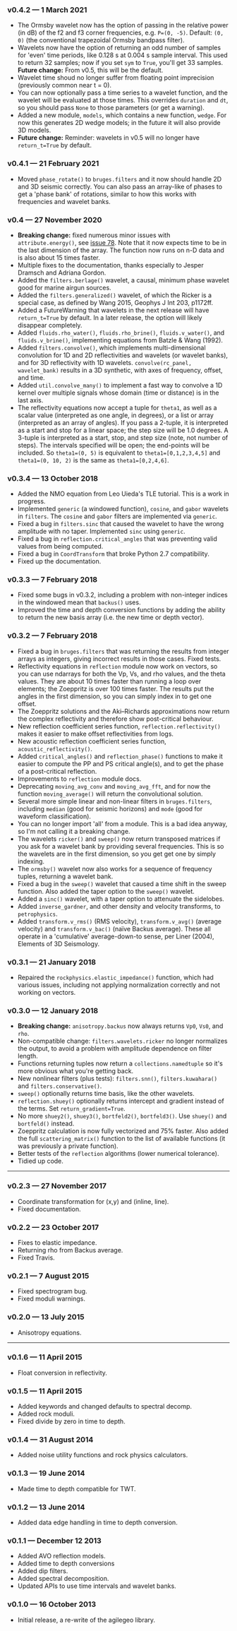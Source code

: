 ### v0.4.2 — 1 March 2021
- The Ormsby wavelet now has the option of passing in the relative power (in dB) of the f2 and f3 corner frequencies, e.g. `P=(0, -5)`. Default: `(0, 0)` (the conventional trapezoidal Ormsby bandpass filter). 
- Wavelets now have the option of returning an odd number of samples for 'even' time periods, like 0.128 s at 0.004 s sample interval. This used to return 32 samples; now if you set `sym` to `True`, you'll get 33 samples. **Future change:** From v0.5, this will be the default.
- Wavelet time shoud no longer suffer from floating point imprecision (previously common near t = 0). 
- You can now optionally pass a time series to a wavelet function, and the wavelet will be evaluated at those times. This overrides `duration` and `dt`, so you should pass `None` to those parameters (or get a warning).
- Added a new module, `models`, which contains a new function, `wedge`. For now this generates 2D wedge models; in the future it will also provide 3D models.
- **Future change:** Reminder: wavelets in v0.5 will no longer have `return_t=True` by default.

### v0.4.1 — 21 February 2021
- Moved `phase_rotate()` to `bruges.filters` and it now should handle 2D and 3D seismic correctly. You can also pass an array-like of phases to get a 'phase bank' of rotations, similar to how this works with frequencies and wavelet banks. 

### v0.4 — 27 November 2020
- **Breaking change:** fixed numerous minor issues with `attribute.energy()`, see [issue 78](https://github.com/agile-geoscience/bruges/issues/78). Note that it now expects time to be in the last dimension of the array. The function now runs on n-D data and is also about 15 times faster.
- Multiple fixes to the documentation, thanks especially to Jesper Dramsch and Adriana Gordon.
- Added the `filters.berlage()` wavelet, a causal, minimum phase wavelet good for marine airgun sources.
- Added the `filters.generalized()` wavelet, of which the Ricker is a special case, as defined by Wang 2015, Geophys J Int 203, p1172ff.
- Added a FutureWarning that wavelets in the next release will have `return_t=True` by default. In a later release, the option will likely disappear completely.
- Added `fluids.rho_water()`, `fluids.rho_brine()`, `fluids.v_water()`, and `fluids.v_brine()`, implementing equations from Batzle & Wang (1992).
- Added `filters.convolve()`, which implements multi-dimensional convolution for 1D and 2D reflectivities and wavelets (or wavelet banks), and for 3D reflectivity with 1D wavelets. `convolve(rc_panel, wavelet_bank)` results in a 3D synthetic, with axes of frequency, offset, and time.
- Added `util.convolve_many()` to implement a fast way to convolve a 1D kernel over multiple signals whose domain (time or distance) is in the last axis.
- The reflectivity equations now accept a tuple for `theta1`, as well as a scalar value (interpreted as one angle, in degrees), or a list or array (interpreted as an array of angles). If you pass a 2-tuple, it is interpreted as a start and stop for a linear space; the step size will be 1.0 degrees. A 3-tuple is interpreted as a start, stop, and step size (note, not number of steps). The intervals specified will be open; the end-points will be included. So `theta1=(0, 5)` is equivalent to `theta1=[0,1,2,3,4,5]` and `theta1=(0, 10, 2)` is the same as `theta1=[0,2,4,6]`.

### v0.3.4 — 13 October 2018
- Added the NMO equation from Leo Uieda's TLE tutorial. This is a work in progress.
- Implemented `generic` (a windowed function), `cosine`, and `gabor` wavelets in `filters`. The `cosine` and `gabor` filters are implemented via `generic`.
- Fixed a bug in `filters.sinc` that caused the wavelet to have the wrong amplitude with no taper. Implemented `sinc` using `generic`.
- Fixed a bug in `reflection.critical_angles` that was preventing valid values from being computed.
- Fixed a bug in `CoordTransform` that broke Python 2.7 compatibility.
- Fixed up the documentation.  

### v0.3.3 — 7 February 2018 
- Fixed some bugs in v0.3.2, including a problem with non-integer indices in the windowed mean that `backus()` uses.
- Improved the time and depth conversion functions by adding the ability to return the new basis array (i.e. the new time or depth vector).

### v0.3.2 — 7 February 2018 
- Fixed a bug in `bruges.filters` that was returning the results from integer arrays as integers, giving incorrect results in those cases. Fixed tests.
- Reflectivity equations in `reflection` module now work on vectors, so you can use ndarrays for both the Vp, Vs, and rho values, and the theta values. They are about 10 times faster than running a loop over elements; the Zoeppritz is over 100 times faster. The results put the angles in the first dimension, so you can simply index in to get one offset.
- The Zoeppritz solutions and the Aki–Richards approximations now return the complex reflectivity and therefore show post-critical behaviour.
- New reflection coefficient series function, `reflection.reflectivity()` makes it easier to make offset reflectivities from logs.
- New acoustic reflection coefficient series function, `acoustic_reflectivity()`.
- Added `critical_angles()` and `reflection_phase()` functions to make it easier to compute the PP and PS critical angle(s), and to get the phase of a post-critical reflection.
- Improvements to `reflection` module docs.
- Deprecating  `moving_avg_conv` and `moving_avg_fft`, and for now the function `moving_average()` will return the convolutional solution.
- Several more simple linear and non-linear filters in `bruges.filters`, including `median` (good for seismic horizons) and `mode` (good for waveform classification).
- You can no longer import 'all' from a module. This is a bad idea anyway, so I'm not calling it a breaking change.
- The wavelets `ricker()` and `sweep()` now return transposed matrices if you ask for a wavelet bank by providing several frequencies. This is so the wavelets are in the first dimension, so you get get one by simply indexing.
- The `ormsby()` wavelet now also works for a sequence of frequency tuples, returning a wavelet bank.
- Fixed a bug in the `sweep()` wavelet that caused a time shift in the sweep function. Also added the taper option to the `sweep()` wavelet.
- Added a `sinc()` wavelet, with a taper option to attenuate the sidelobes.
- Added `inverse_gardner`, and other density and velocity transforms, to `petrophysics`.
- Added `transform.v_rms()` (RMS velocity), `transform.v_avg()` (average velocity) and `transform.v_bac()` (naïve Backus average). These all operate in a 'cumulative' average-down-to sense, per Liner (2004), Elements of 3D Seismology.

### v0.3.1 — 21 January 2018
- Repaired the `rockphysics.elastic_impedance()` function, which had various issues, including not applying normalization correctly and not working on vectors.

### v0.3.0 — 12 January 2018
- **Breaking change:** `anisotropy.backus` now always returns `Vp0`, `Vs0`, and `rho`.
- Non-compatible change: `filters.wavelets.ricker` no longer normalizes the output, to avoid a problem with amplitude dependence on filter length.
- Functions returning tuples now return a `collections.namedtuple` so it's more obvious what you're getting back.
- New nonlinear filters (plus tests): `filters.snn()`, `filters.kuwahara()` and `filters.conservative()`.
- `sweep()` optionally returns time basis, like the other wavelets.
- `reflection.shuey()` optionally returns intercept and gradient instead of the terms. Set `return_gradient=True`.
- No more `shuey2()`, `shuey3()`, `bortfeld2()`, `bortfeld3()`. Use `shuey()` and `bortfeld()` instead.
- Zoeppritz calculation is now fully vectorized and 75% faster. Also added the full `scattering_matrix()` function to the list of available functions (it was previously a private function).
- Better tests of the `reflection` algorithms (lower numerical tolerance).
- Tidied up code.

----

### v0.2.3 — 27 November 2017
- Coordinate transformation for (x,y) and (inline, line).
- Fixed documentation.

### v0.2.2 — 23 October 2017
- Fixes to elastic impedance.
- Returning rho from Backus average.
- Fixed Travis.

### v0.2.1 — 7 August 2015
- Fixed spectrogram bug.
- Fixed moduli warnings.

### v0.2.0 — 13 July 2015
- Anisotropy equations.

----

### v0.1.6 — 11 April 2015
- Float conversion in reflectivity.

### v0.1.5 — 11 April 2015
- Added keywords and changed defaults to spectral decomp.
- Added rock moduli.
- Fixed divide by zero in time to depth.

### v0.1.4 — 31 August 2014
- Added noise utility functions and rock physics calculators.

### v0.1.3 — 19 June 2014
- Made time to depth compatible for TWT.

### v0.1.2 — 13 June 2014
- Added data edge handling in time to depth conversion.

### v0.1.1 — December 12 2013
- Added AVO reflection models.
- Added time to depth conversions
- Added dip filters.
- Added spectral decomposition.
- Updated APIs to use time intervals and wavelet banks.

### v0.1.0 — 16 October 2013
- Initial release, a re-write of the agilegeo library.

